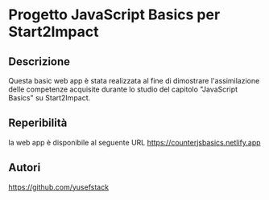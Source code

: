 # Progetto JavaScript Basics per Start2Impact

## Descrizione

Questa basic web app è stata realizzata al fine di dimostrare l'assimilazione delle competenze acquisite durante lo studio del capitolo "JavaScript Basics" su Start2Impact.

## Reperibilità

la web app è disponibile al seguente URL https://counterjsbasics.netlify.app

## Autori

https://github.com/yusefstack

